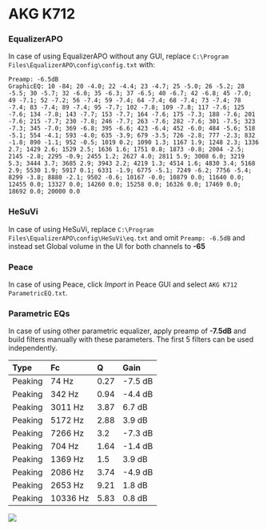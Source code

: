 # AKG K712

### EqualizerAPO
In case of using EqualizerAPO without any GUI, replace `C:\Program Files\EqualizerAPO\config\config.txt`
with:
```
Preamp: -6.5dB
GraphicEQ: 10 -84; 20 -4.0; 22 -4.4; 23 -4.7; 25 -5.0; 26 -5.2; 28 -5.5; 30 -5.7; 32 -6.0; 35 -6.3; 37 -6.5; 40 -6.7; 42 -6.8; 45 -7.0; 49 -7.1; 52 -7.2; 56 -7.4; 59 -7.4; 64 -7.4; 68 -7.4; 73 -7.4; 78 -7.4; 83 -7.4; 89 -7.4; 95 -7.7; 102 -7.8; 109 -7.8; 117 -7.6; 125 -7.6; 134 -7.8; 143 -7.7; 153 -7.7; 164 -7.6; 175 -7.3; 188 -7.6; 201 -7.6; 215 -7.7; 230 -7.8; 246 -7.7; 263 -7.6; 282 -7.6; 301 -7.5; 323 -7.3; 345 -7.0; 369 -6.8; 395 -6.6; 423 -6.4; 452 -6.0; 484 -5.6; 518 -5.1; 554 -4.1; 593 -4.0; 635 -3.9; 679 -3.5; 726 -2.8; 777 -2.3; 832 -1.8; 890 -1.1; 952 -0.5; 1019 0.2; 1090 1.3; 1167 1.9; 1248 2.3; 1336 2.7; 1429 2.6; 1529 2.5; 1636 1.6; 1751 0.8; 1873 -0.8; 2004 -2.5; 2145 -2.8; 2295 -0.9; 2455 1.2; 2627 4.0; 2811 5.9; 3008 6.0; 3219 5.3; 3444 3.7; 3685 2.9; 3943 2.2; 4219 1.3; 4514 1.6; 4830 3.4; 5168 2.9; 5530 1.9; 5917 0.1; 6331 -1.9; 6775 -5.1; 7249 -6.2; 7756 -5.4; 8299 -3.8; 8880 -2.1; 9502 -0.6; 10167 -0.0; 10879 0.0; 11640 0.0; 12455 0.0; 13327 0.0; 14260 0.0; 15258 0.0; 16326 0.0; 17469 0.0; 18692 0.0; 20000 0.0
```

### HeSuVi
In case of using HeSuVi, replace `C:\Program Files\EqualizerAPO\config\HeSuVi\eq.txt` and omit `Preamp:
-6.5dB` and instead set Global volume in the UI for both channels to **-65**

### Peace
In case of using Peace, click *Import* in Peace GUI and select `AKG K712 ParametricEQ.txt`.

### Parametric EQs
In case of using other parametric equalizer, apply preamp of **-7.5dB** and build filters manually with
these parameters. The first 5 filters can be used independently.

| Type    | Fc       |    Q | Gain    |
|:--------|:---------|:-----|:--------|
| Peaking | 74 Hz    | 0.27 | -7.5 dB |
| Peaking | 342 Hz   | 0.94 | -4.4 dB |
| Peaking | 3011 Hz  | 3.87 | 6.7 dB  |
| Peaking | 5172 Hz  | 2.88 | 3.9 dB  |
| Peaking | 7266 Hz  | 3.2  | -7.3 dB |
| Peaking | 704 Hz   | 1.64 | -1.4 dB |
| Peaking | 1369 Hz  | 1.5  | 3.9 dB  |
| Peaking | 2086 Hz  | 3.74 | -4.9 dB |
| Peaking | 2653 Hz  | 9.21 | 1.8 dB  |
| Peaking | 10336 Hz | 5.83 | 0.8 dB  |

![](https://raw.githubusercontent.com/jaakkopasanen/AutoEq/master/results/headphonecom/headphonecom/AKG%20K712/AKG%20K712.png)